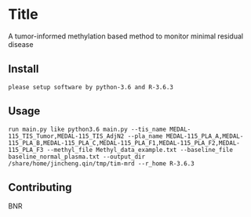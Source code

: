 # Title

A tumor-informed methylation based method to monitor minimal residual disease

## Install

```
please setup software by python-3.6 and R-3.6.3
```

## Usage

```
run main.py like python3.6 main.py --tis_name MEDAL-115_TIS_Tumor,MEDAL-115_TIS_AdjN2 --pla_name MEDAL-115_PLA_A,MEDAL-115_PLA_B,MEDAL-115_PLA_C,MEDAL-115_PLA_F1,MEDAL-115_PLA_F2,MEDAL-115_PLA_F3 --methyl_file Methyl_data_example.txt --baseline_file baseline_normal_plasma.txt --output_dir /share/home/jincheng.qin/tmp/tim-mrd --r_home R-3.6.3
```

## Contributing

BNR
